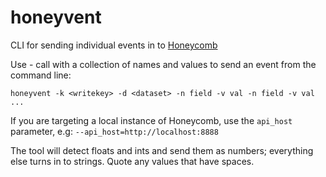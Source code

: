 # honeyvent
CLI for sending individual events in to [Honeycomb](https://honeycomb.io/docs)

Use - call with a collection of names and values to send an event from the
command line:

```
honeyvent -k <writekey> -d <dataset> -n field -v val -n field -v val ...
```

If you are targeting a local instance of Honeycomb, use the `api_host` parameter, e.g: `--api_host=http://localhost:8888`

The tool will detect floats and ints and send them as numbers; everything else
turns in to strings.  Quote any values that have spaces.
